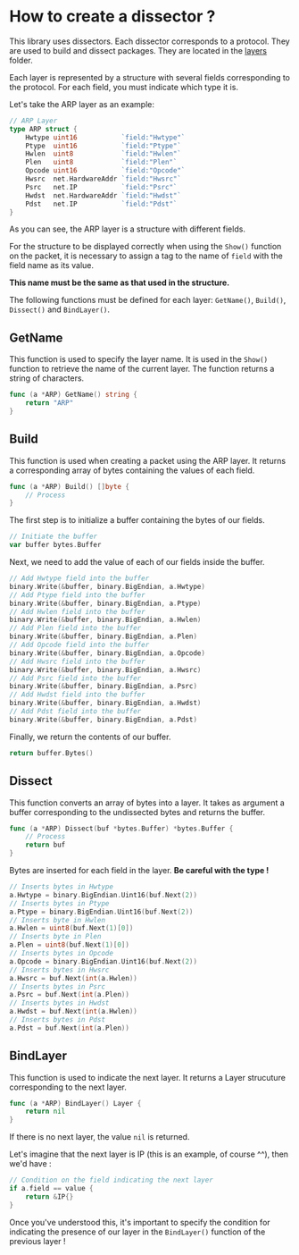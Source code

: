 # How to create a dissector ?

This library uses dissectors. Each dissector corresponds to a protocol. They are used to build and dissect packages. They are located in the [layers](../layers/) folder.

Each layer is represented by a structure with several fields corresponding to the protocol. For each field, you must indicate which type it is.  

Let's take the ARP layer as an example:

```go
// ARP Layer
type ARP struct {
	Hwtype uint16           `field:"Hwtype"`
	Ptype  uint16           `field:"Ptype"`
	Hwlen  uint8            `field:"Hwlen"`
	Plen   uint8            `field:"Plen"`
	Opcode uint16           `field:"Opcode"`
	Hwsrc  net.HardwareAddr `field:"Hwsrc"`
	Psrc   net.IP           `field:"Psrc"`
	Hwdst  net.HardwareAddr `field:"Hwdst"`
	Pdst   net.IP           `field:"Pdst"`
}
```

As you can see, the ARP layer is a structure with different fields. 

For the structure to be displayed correctly when using the `Show()` function on the packet, it is necessary to assign a tag to the name of `field` with the field name as its value. 

**This name must be the same as that used in the structure.**

The following functions must be defined for each layer: `GetName()`, `Build()`, `Dissect()` and `BindLayer()`.

## GetName

This function is used to specify the layer name. It is used in the `Show()` function to retrieve the name of the current layer. The function returns a string of characters.

```go
func (a *ARP) GetName() string {
	return "ARP"
}
```

## Build

This function is used when creating a packet using the ARP layer. It returns a corresponding array of bytes containing the values of each field.

```go
func (a *ARP) Build() []byte {
    // Process
}
```

The first step is to initialize a buffer containing the bytes of our fields.

```go
// Initiate the buffer
var buffer bytes.Buffer
```

Next, we need to add the value of each of our fields inside the buffer. 

```go
// Add Hwtype field into the buffer
binary.Write(&buffer, binary.BigEndian, a.Hwtype)
// Add Ptype field into the buffer
binary.Write(&buffer, binary.BigEndian, a.Ptype)
// Add Hwlen field into the buffer
binary.Write(&buffer, binary.BigEndian, a.Hwlen)
// Add Plen field into the buffer
binary.Write(&buffer, binary.BigEndian, a.Plen)
// Add Opcode field into the buffer
binary.Write(&buffer, binary.BigEndian, a.Opcode)
// Add Hwsrc field into the buffer
binary.Write(&buffer, binary.BigEndian, a.Hwsrc)
// Add Psrc field into the buffer
binary.Write(&buffer, binary.BigEndian, a.Psrc)
// Add Hwdst field into the buffer
binary.Write(&buffer, binary.BigEndian, a.Hwdst)
// Add Pdst field into the buffer
binary.Write(&buffer, binary.BigEndian, a.Pdst)
```

Finally, we return the contents of our buffer.

```go
return buffer.Bytes()
```

## Dissect

This function converts an array of bytes into a layer. It takes as argument a buffer corresponding to the undissected bytes and returns the buffer.

```go
func (a *ARP) Dissect(buf *bytes.Buffer) *bytes.Buffer {
    // Process
    return buf
}
```

Bytes are inserted for each field in the layer. 
**Be careful with the type !**

```go
// Inserts bytes in Hwtype
a.Hwtype = binary.BigEndian.Uint16(buf.Next(2))
// Inserts bytes in Ptype
a.Ptype = binary.BigEndian.Uint16(buf.Next(2))
// Inserts byte in Hwlen
a.Hwlen = uint8(buf.Next(1)[0])
// Inserts byte in Plen
a.Plen = uint8(buf.Next(1)[0])
// Inserts bytes in Opcode
a.Opcode = binary.BigEndian.Uint16(buf.Next(2))
// Inserts bytes in Hwsrc
a.Hwsrc = buf.Next(int(a.Hwlen))
// Inserts bytes in Psrc
a.Psrc = buf.Next(int(a.Plen))
// Inserts bytes in Hwdst
a.Hwdst = buf.Next(int(a.Hwlen))
// Inserts bytes in Pdst
a.Pdst = buf.Next(int(a.Plen))
```

## BindLayer

This function is used to indicate the next layer. It returns a Layer strucuture corresponding to the next layer.

```go
func (a *ARP) BindLayer() Layer {
	return nil
}
```

If there is no next layer, the value `nil` is returned. 

Let's imagine that the next layer is IP (this is an example, of course ^^), then we'd have :

```go
// Condition on the field indicating the next layer
if a.field == value {
    return &IP{}
}
```

Once you've understood this, it's important to specify the condition for indicating the presence of our layer in the `BindLayer()` function of the previous layer !